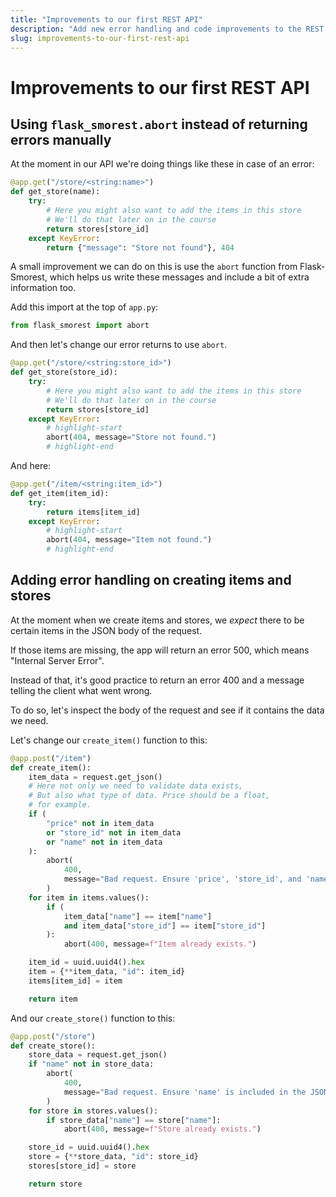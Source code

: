 ```yaml
---
title: "Improvements to our first REST API"
description: "Add new error handling and code improvements to the REST API before adding any new endpoints."
slug: improvements-to-our-first-rest-api
---
```


# Improvements to our first REST API

## Using `flask_smorest.abort` instead of returning errors manually

At the moment in our API we're doing things like these in case of an error:

```py title="app.py"
@app.get("/store/<string:name>")
def get_store(name):
    try:
        # Here you might also want to add the items in this store
        # We'll do that later on in the course
        return stores[store_id]
    except KeyError:
        return {"message": "Store not found"}, 404
```

A small improvement we can do on this is use the `abort` function from Flask-Smorest, which helps us write these messages and include a bit of extra information too.

Add this import at the top of `app.py`:

```py title="app.py"
from flask_smorest import abort
```

And then let's change our error returns to use `abort`.

```py title="app.py"
@app.get("/store/<string:store_id>")
def get_store(store_id):
    try:
        # Here you might also want to add the items in this store
        # We'll do that later on in the course
        return stores[store_id]
    except KeyError:
        # highlight-start
        abort(404, message="Store not found.")
        # highlight-end
```

And here:

```py title="app.py"
@app.get("/item/<string:item_id>")
def get_item(item_id):
    try:
        return items[item_id]
    except KeyError:
        # highlight-start
        abort(404, message="Item not found.")
        # highlight-end
```

## Adding error handling on creating items and stores

At the moment when we create items and stores, we _expect_ there to be certain items in the JSON body of the request.

If those items are missing, the app will return an error 500, which means "Internal Server Error".

Instead of that, it's good practice to return an error 400 and a message telling the client what went wrong.

To do so, let's inspect the body of the request and see if it contains the data we need.

Let's change our `create_item()` function to this:

```py title="app.py"
@app.post("/item")
def create_item():
    item_data = request.get_json()
    # Here not only we need to validate data exists,
    # But also what type of data. Price should be a float,
    # for example.
    if (
        "price" not in item_data
        or "store_id" not in item_data
        or "name" not in item_data
    ):
        abort(
            400,
            message="Bad request. Ensure 'price', 'store_id', and 'name' are included in the JSON payload.",
        )
    for item in items.values():
        if (
            item_data["name"] == item["name"]
            and item_data["store_id"] == item["store_id"]
        ):
            abort(400, message=f"Item already exists.")

    item_id = uuid.uuid4().hex
    item = {**item_data, "id": item_id}
    items[item_id] = item

    return item
```

And our `create_store()` function to this:

```py title="app.py"
@app.post("/store")
def create_store():
    store_data = request.get_json()
    if "name" not in store_data:
        abort(
            400,
            message="Bad request. Ensure 'name' is included in the JSON payload.",
        )
    for store in stores.values():
        if store_data["name"] == store["name"]:
            abort(400, message=f"Store already exists.")

    store_id = uuid.uuid4().hex
    store = {**store_data, "id": store_id}
    stores[store_id] = store

    return store
```
